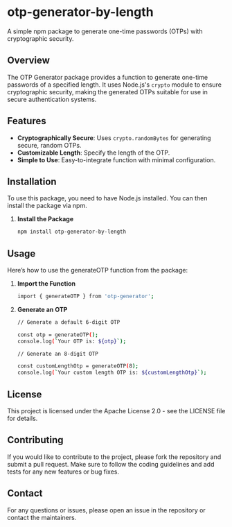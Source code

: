 # otp-generator-by-length

A simple npm package to generate one-time passwords (OTPs) with cryptographic security.

## Overview

The OTP Generator package provides a function to generate one-time passwords of a specified length. It uses Node.js's `crypto` module to ensure cryptographic security, making the generated OTPs suitable for use in secure authentication systems.

## Features

- **Cryptographically Secure**: Uses `crypto.randomBytes` for generating secure, random OTPs.
- **Customizable Length**: Specify the length of the OTP.
- **Simple to Use**: Easy-to-integrate function with minimal configuration.

## Installation

To use this package, you need to have Node.js installed. You can then install the package via npm. 

1. **Install the Package**

   ```bash
   npm install otp-generator-by-length

## Usage

Here’s how to use the generateOTP function from the package:

1. **Import the Function**

    ```bash
    import { generateOTP } from 'otp-generator';

2. **Generate an OTP**

    ```bash
    // Generate a default 6-digit OTP

    const otp = generateOTP();
    console.log(`Your OTP is: ${otp}`);

    // Generate an 8-digit OTP

    const customLengthOtp = generateOTP(8);
    console.log(`Your custom length OTP is: ${customLengthOtp}`);

## License

This project is licensed under the Apache License 2.0 - see the LICENSE file for details.

## Contributing

If you would like to contribute to the project, please fork the repository and submit a pull request. Make sure to follow the coding guidelines and add tests for any new features or bug fixes.

## Contact

For any questions or issues, please open an issue in the repository or contact the maintainers.

